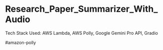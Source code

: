 # Research_Paper_Summarizer_With_Audio

Tech Stack Used: AWS Lambda, AWS Polly, Google Gemini Pro API, Gradio

#amazon-polly
